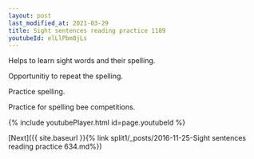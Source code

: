 ```yaml
---
layout: post
last_modified_at: 2021-03-29
title: Sight sentences reading practice 1189
youtubeId: elLlPbm8jLs
---
```

 
 
Helps to learn sight words and their spelling.

Opportunitiy to repeat the spelling. 

Practice spelling. 
 
Practice for spelling bee competitions. 
 
{% include youtubePlayer.html id=page.youtubeId %}
 
 

[Next]({{ site.baseurl }}{% link  split1/_posts/2016-11-25-Sight sentences reading practice 634.md%})
 
